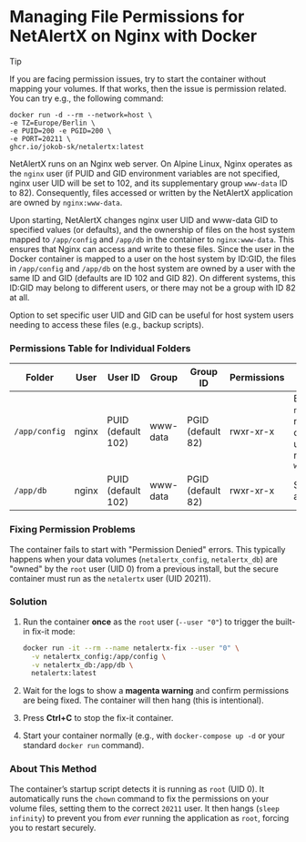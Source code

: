 # Managing File Permissions for NetAlertX on Nginx with Docker

> [!TIP]
> If you are facing permission issues, try to start the container without mapping your volumes. If that works, then the issue is permission related. You can try e.g., the following command: 
>  ``` 
>  docker run -d --rm --network=host \
>  -e TZ=Europe/Berlin \
>  -e PUID=200 -e PGID=200 \
>  -e PORT=20211 \
>  ghcr.io/jokob-sk/netalertx:latest
> ```
NetAlertX runs on an Nginx web server. On Alpine Linux, Nginx operates as the `nginx` user (if PUID and GID environment variables are not specified, nginx user UID will be set to 102, and its supplementary group `www-data` ID to 82). Consequently, files accessed or written by the NetAlertX application are owned by `nginx:www-data`.

Upon starting, NetAlertX changes nginx user UID and www-data GID to specified values (or defaults), and the ownership of files on the host system mapped to `/app/config` and `/app/db` in the container to `nginx:www-data`. This ensures that Nginx can access and write to these files. Since the user in the Docker container is mapped to a user on the host system by ID:GID, the files in `/app/config` and `/app/db` on the host system are owned by a user with the same ID and GID (defaults are ID 102 and GID 82). On different systems, this ID:GID may belong to different users, or there may not be a group with ID 82 at all.

Option to set specific user UID and GID can be useful for host system users needing to access these files (e.g., backup scripts).

### Permissions Table for Individual Folders

| Folder         | User   | User ID | Group     | Group ID | Permissions | Notes                                                               |
|----------------|--------|---------|-----------|----------|-------------|---------------------------------------------------------------------|
| `/app/config`  | nginx  | PUID (default 102)     | www-data  | PGID (default 82)       | rwxr-xr-x   | Ensure `nginx` can read/write; other users can read if in `www-data` |
| `/app/db`      | nginx  | PUID (default 102)     | www-data  | PGID (default 82)       | rwxr-xr-x   | Same as above                                                       |


### Fixing Permission Problems

The container fails to start with "Permission Denied" errors. This typically happens when your data volumes (`netalertx_config`, `netalertx_db`) are "owned" by the `root` user (UID 0) from a previous install, but the secure container must run as the `netalertx` user (UID 20211).

### Solution

1. Run the container **once** as the `root` user (`--user "0"`) to trigger the built-in fix-it mode:

   ```bash
   docker run -it --rm --name netalertx-fix --user "0" \
     -v netalertx_config:/app/config \
     -v netalertx_db:/app/db \
     netalertx:latest
   ```
2. Wait for the logs to show a **magenta warning** and confirm permissions are being fixed. The container will then hang (this is intentional).
3. Press **Ctrl+C** to stop the fix-it container.
4. Start your container normally (e.g., with `docker-compose up -d` or your standard `docker run` command).

### About This Method

The container’s startup script detects it is running as `root` (UID 0). It automatically runs the `chown` command to fix the permissions on your volume files, setting them to the correct `20211` user. It then hangs (`sleep infinity`) to prevent you from *ever* running the application as `root`, forcing you to restart securely.